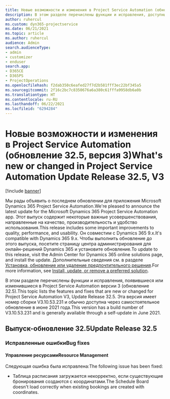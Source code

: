 ```yaml
---
title: Новые возможности и изменения в Project Service Automation (обновление 32.5, версия 3)
description: В этом разделе перечислены функции и исправления, доступные в Project Service Automation (обновление 32.5, версия 3).
author: ruhercul
ms.custom: dyn365-projectservice
ms.date: 06/21/2021
ms.topic: article
ms.author: ruhercul
audience: Admin
search.audienceType:
- admin
- customizer
- enduser
search.app:
- D365CE
- D365PS
- ProjectOperations
ms.openlocfilehash: f2dab350c6eafed27f7d2b581fff3ec22bf345a5
ms.sourcegitcommit: 2f16c2bc7c8350676a6a380c61fffa9958db6a0b
ms.translationtype: HT
ms.contentlocale: ru-RU
ms.lasthandoff: 06/22/2021
ms.locfileid: "6294284"
---
```

# <a name="whats-new-or-changed-in-project-service-automation-update-release-325-v3"></a><span data-ttu-id="4c429-103">Новые возможности и изменения в Project Service Automation (обновление 32.5, версия 3)</span><span class="sxs-lookup"><span data-stu-id="4c429-103">What's new or changed in Project Service Automation Update Release 32.5, V3</span></span>

[!include [banner](../includes/psa-now-project-operations.md)]

<span data-ttu-id="4c429-104">Мы рады объявить о последнем обновлении для приложения Microsoft Dynamics 365 Project Service Automation.</span><span class="sxs-lookup"><span data-stu-id="4c429-104">We're pleased to announce the latest update for the Microsoft Dynamics 365 Project Service Automation app.</span></span> <span data-ttu-id="4c429-105">Этот выпуск содержит некоторые важные усовершенствования, направленные на качество, производительность и удобство использования.</span><span class="sxs-lookup"><span data-stu-id="4c429-105">This release includes some important improvements to quality, performance, and usability.</span></span> <span data-ttu-id="4c429-106">Он совместим с Dynamics 365 9.x.</span><span class="sxs-lookup"><span data-stu-id="4c429-106">It's compatible with Dynamics 365 9.x.</span></span> <span data-ttu-id="4c429-107">Чтобы выполнить обновление до этого выпуска, посетите страницу центра администрирования для онлайн-решений Dynamics 365 и установите обновление.</span><span class="sxs-lookup"><span data-stu-id="4c429-107">To update to this release, visit the Admin Center for Dynamics 365 online solutions page, and install the update.</span></span> <span data-ttu-id="4c429-108">Дополнительные сведения см. в разделе [Установка, обновление или удаление предпочтительного решения](/power-platform/admin/install-remove-preferred-solution).</span><span class="sxs-lookup"><span data-stu-id="4c429-108">For more information, see [Install, update, or remove a preferred solution](/power-platform/admin/install-remove-preferred-solution).</span></span>

<span data-ttu-id="4c429-109">В этом разделе перечислены функции и исправления, появившиеся или изменившиеся в Project Service Automation версии 3 (обновление 32.5).</span><span class="sxs-lookup"><span data-stu-id="4c429-109">This topic lists the features and fixes that are new or changed for Project Service Automation V3, Update Release 32.5.</span></span> <span data-ttu-id="4c429-110">Эта версия имеет номер сборки V3.10.53.231 и обычно доступна через самостоятельное обновление в июне 2021 года.</span><span class="sxs-lookup"><span data-stu-id="4c429-110">This version has a build number of V3.10.53.231 and is generally available through a self-update in June 2021.</span></span>

## <a name="update-release-325"></a><span data-ttu-id="4c429-111">Выпуск-обновление 32.5</span><span class="sxs-lookup"><span data-stu-id="4c429-111">Update Release 32.5</span></span>

### <a name="bug-fixes"></a><span data-ttu-id="4c429-112">Исправленные ошибки</span><span class="sxs-lookup"><span data-stu-id="4c429-112">Bug fixes</span></span>

#### <a name="resource-management"></a><span data-ttu-id="4c429-113">Управление ресурсами</span><span class="sxs-lookup"><span data-stu-id="4c429-113">Resource Management</span></span>

<span data-ttu-id="4c429-114">Следующая ошибка была исправлена:</span><span class="sxs-lookup"><span data-stu-id="4c429-114">The following issue has been fixed:</span></span>

- <span data-ttu-id="4c429-115">Таблица расписания загружается некорректно, если существующие бронирования создаются с координатами.</span><span class="sxs-lookup"><span data-stu-id="4c429-115">The Schedule Board doesn't load correctly when existing bookings are created with coordinates.</span></span>

